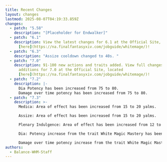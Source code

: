 ```yaml
---
title: Recent Changes
layout: changes
lastmod: 2025-08-07T04:19:33.859Z
changes:
  - patch: "5.58"
    description: "[Placeholder for Endwalker]"
  - patch: "6.1"
    description: View the latest changes for 6.1 at the Official Site, located
      [here](https://na.finalfantasyxiv.com/jobguide/whitemage/)!
  - patch: "6.3"
    description: "Assize cooldown changed to 40s. "
  - patch: "7.0"
    description: 91-100 new actions and traits added. View full changes and
      additions for 7.0 at the Official Site, located
      [here](https://na.finalfantasyxiv.com/jobguide/whitemage/)!
  - patch: "7.2"
    description: |-
      Dia Potency has been increased from 75 to 80.
      Damage over time potency has been increased from 75 to 80.
  - patch: "7.3"
    description: >-
      Medica: Area of effect has been increased from 15 to 20 yalms.

      Assize: Area of effect has been increased from 15 to 20 yalms.

      Plenary Indulgence: Area of effect has been increased from 12 to 30 yalms.

      Dia: Potency increase from the trait White Magic Mastery has been changed from 80 to 85.

      Damage over time potency increase from the trait White Magic Mastery has been changed from 80 to 85.
authors:
  - Balance-WHM-Staff
---
```

